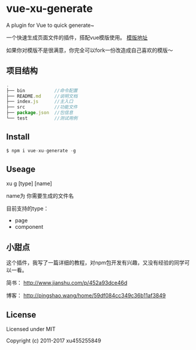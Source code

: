 # vue-xu-generate
A plugin for Vue to quick generate~


一个快速生成页面文件的插件，搭配vue模版使用。  [模版地址](https://github.com/xu455255849/vue-xu)

如果你对模版不是很满意，你完全可以fork一份改造成自己喜欢的模版～

## 项目结构


```javascript
.
├── bin           //命令配置
├── README.md     //说明文档
├── index.js      //主入口
├── src           //功能文件
├── package.json  //包信息
└── test          //测试用例
```

## Install 
  
  ```javascript
  $ npm i vue-xu-generate -g 


```

## Useage

xu g [type] [name]     

name为 你需要生成的文件名
   
   
   目前支持的type：
   
   * page
   * component
  
   
   
##  小甜点

这个插件，我写了一篇详细的教程，对npm包开发有兴趣，又没有经验的同学可以一看。

简书： http://www.jianshu.com/p/452a93dce46d

博客： http://pingshao.wang/home/59df084cc349c36b11af3849
  
##  License

Licensed under MIT

Copyright (c) 2011-2017 xu455255849